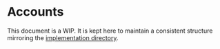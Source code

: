 # Accounts

This document is a WIP. It is kept here to maintain a consistent structure mirroring the [implementation directory](../../../contracts/contracts/).

<!--
### ProxyEOAs

- Created by call to ovmCREATEEOA with signature
- `ecrecover` is used to retrieve address and deploy the trusted ProxyEOA contract, which implements a simple DelegateCall pattern there.

### OVM_ECDSAContractAccount

The ECDSA Contract Account can be used as the implementation for a ProxyEOA deployed by the
ovmCREATEEOA operation. It enables backwards compatibility with Ethereum's Layer 1, by
providing EIP155 formatted transaction encodings.

#### Value Transfer

Value transfer is currently only supported in the first call frame of a transaction on L2. -->
